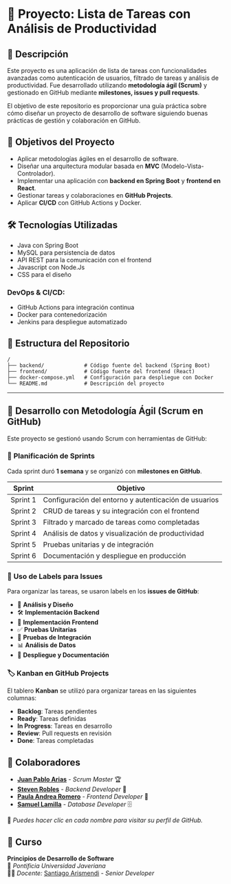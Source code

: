 # 📝 Proyecto: Lista de Tareas con Análisis de Productividad

## 📌 Descripción
Este proyecto es una aplicación de lista de tareas con funcionalidades avanzadas como autenticación de usuarios, filtrado de tareas y análisis de productividad. Fue desarrollado utilizando **metodología ágil (Scrum)** y gestionado en GitHub mediante **milestones, issues y pull requests**.

El objetivo de este repositorio es proporcionar una guía práctica sobre cómo diseñar un proyecto de desarrollo de software siguiendo buenas prácticas de gestión y colaboración en GitHub.

## 🎯 Objetivos del Proyecto
- Aplicar metodologías ágiles en el desarrollo de software.
- Diseñar una arquitectura modular basada en **MVC** (Modelo-Vista-Controlador).
- Implementar una aplicación con **backend en Spring Boot** y **frontend en React**.
- Gestionar tareas y colaboraciones en **GitHub Projects**.
- Aplicar **CI/CD** con GitHub Actions y Docker.

## 🛠 Tecnologías Utilizadas
- Java con Spring Boot
- MySQL para persistencia de datos
- API REST para la comunicación con el frontend
- Javascript con Node.Js
- CSS para el diseño

### **DevOps & CI/CD:**
- GitHub Actions para integración continua
- Docker para contenedorización
- Jenkins para despliegue automatizado

## 📂 Estructura del Repositorio
```
/
├── backend/             # Código fuente del backend (Spring Boot)
├── frontend/            # Código fuente del frontend (React)
├── docker-compose.yml   # Configuración para despliegue con Docker
└── README.md            # Descripción del proyecto
```

---

## 🚀 Desarrollo con Metodología Ágil (Scrum en GitHub)
Este proyecto se gestionó usando Scrum con herramientas de GitHub:

### 📅 **Planificación de Sprints**
Cada sprint duró **1 semana** y se organizó con **milestones en GitHub**.

| Sprint | Objetivo |
|--------|----------|
| Sprint 1 | Configuración del entorno y autenticación de usuarios |
| Sprint 2 | CRUD de tareas y su integración con el frontend |
| Sprint 3 | Filtrado y marcado de tareas como completadas |
| Sprint 4 | Análisis de datos y visualización de productividad |
| Sprint 5 | Pruebas unitarias y de integración |
| Sprint 6 | Documentación y despliegue en producción |

### 🔖 **Uso de Labels para Issues**
Para organizar las tareas, se usaron labels en los **issues de GitHub**:
- 📌 **Análisis y Diseño**
- 🛠 **Implementación Backend**
- 🎨 **Implementación Frontend**
- ✅ **Pruebas Unitarias**
- 🔗 **Pruebas de Integración**
- 📊 **Análisis de Datos**
- 🚀 **Despliegue y Documentación**

### 🏷 **Kanban en GitHub Projects**
El tablero **Kanban** se utilizó para organizar tareas en las siguientes columnas:
- **Backlog**: Tareas pendientes
- **Ready**: Tareas definidas
- **In Progress**: Tareas en desarrollo
- **Review**: Pull requests en revisión
- **Done**: Tareas completadas

## 🚀 Colaboradores  
- **[Juan Pablo Arias](https://github.com/JuanParias29/Perfil_GitHub)** - *Scrum Master* 🏆  
- **[Steven Robles](https://github.com/steven-v-417)** - *Backend Developer* 🔧  
- **[Paula Andrea Romero](https://github.com/Andyy870)** - *Frontend Developer* 🎨  
- **[Samuel Lamilla](https://github.com/ItsSamuel10014)** - *Database Developer* 🗄️  

📌 *Puedes hacer clic en cada nombre para visitar su perfil de GitHub.*  

## 📅 Curso  
**Principios de Desarrollo de Software**  
📍 *Pontificia Universidad Javeriana*  
👨‍🏫 *Docente:* [Santiago Arismendi](https://github.com/soldash) - *Senior Developer*
